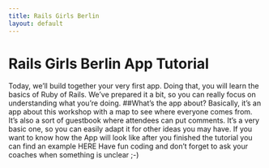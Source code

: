 ```yaml
---
title: Rails Girls Berlin
layout: default
---
```


# Rails Girls Berlin App Tutorial

Today, we’ll build together your very first app.
Doing that, you will learn the basics of Ruby of Rails. We’ve prepared it a bit, so you can really focus on understanding what you’re doing.
##What’s the app about?
Basically, it’s an app about this workshop with a map to see where everyone comes from. It’s also a sort of guestbook where attendees can put comments. It’s a very basic one, so you can easily adapt it for other ideas you may have.
If you want to know how the App will look like after you finished the tutorial you can find an example HERE
Have fun coding and don’t forget to ask your coaches when something is unclear ;-)